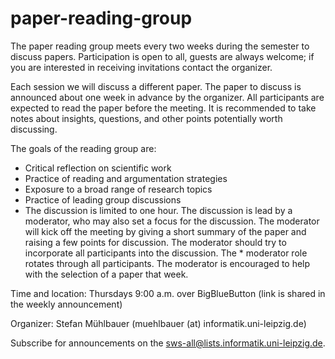 # paper-reading-group

The paper reading group meets every two weeks during the semester to discuss papers. Participation is open to all, guests are always welcome; if you are interested in receiving invitations contact the organizer.

Each session we will discuss a different paper. The paper to discuss is announced about one week in advance by the organizer. All participants are expected to read the paper before the meeting. It is recommended to take notes about insights, questions, and other points potentially worth discussing.

The goals of the reading group are:

* Critical reflection on scientific work
* Practice of reading and argumentation strategies
* Exposure to a broad range of research topics
* Practice of leading group discussions
* The discussion is limited to one hour. The discussion is lead by a moderator, who may also set a focus for the discussion. The moderator will kick off the meeting by giving a short summary of the paper and raising a few points for discussion. The moderator should try to incorporate all participants into the discussion. The * moderator role rotates through all participants. The moderator is encouraged to help with the selection of a paper that week.

Time and location: Thursdays 9:00 a.m. over BigBlueButton (link is shared in the weekly announcement)

Organizer: Stefan Mühlbauer (muehlbauer (at) informatik.uni-leipzig.de)

Subscribe for announcements on the sws-all@lists.informatik.uni-leipzig.de.
